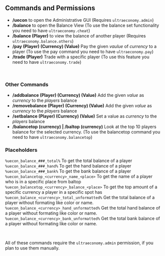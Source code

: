## Commands and Permissions


* **/uecon** to open the Administrative GUI
  (Requires ``ultraeconomy.admin``)
* **/balance** to open the Balance View
  (To use the balance set functionality you need to have ``ultraeconomy.cheat``)
* **/balance (Player)** to view the balance of another player
  (Requires ``ultraeconomy.balance.others``)
* **/pay (Player) (Currency) (Value)**
  Pay the given *vaulue* of *currency* to a player
  (To use the pay command you need to have ``ultraeconomy.pay``)
* **/trade (Player)** 
  Trade with a specific player
  (To use this feature you need to have ``ultraeconomy.trade``)
  
<br />

### Other Commands
* **/addbalance (Player) (Currency) (Value)**
  Add the given *value* as *currency* to the *players* balance
* **/removebalance (Player) (Currency) (Value)**
  Add the given *value* as *currency* to the *players* balance
* **/setbalance (Player) (Currency) (Value)**
  Set a value as *currency* to the *players* balance  
* **/balancetop (currency) | /baltop (currency)**
  Look at the top 10 players balance for the selected currency.
  (To use the balancetop command you need to have ``ultraeconomy.balancetop``)
  
### Placeholders
``%uecon_balance_###_total%`` 
To get the total balance of a player
``%uecon_balance_###_hand%``
To get the hand balance of a player
``%uecon_balance_###_bank%``
To get the bank balance of a player
``%uecon_balancetop_<currency>_name_<place>``
To get the name of a player who is in a specific place from baltop
``%uecon_balancetop_<currency>_balance_<place>``
To get the top amount of a specific currency a player in a specific spot has
``%uecon_balance_<currency>_total_unformatted%``
Get the total balance of a player without formating like color or name.
``%uecon_balance_<currency>_hand_unformatted%``
Get the total hand balance of a player without formating like color or name.
``%uecon_balance_<currency>_bank_unformatted%``
Get the total bank balance of a player without formating like color or name.
   
<br />

All of these commands require the ``ultraeconomy.admin`` permission, if you plan to use them manually.
